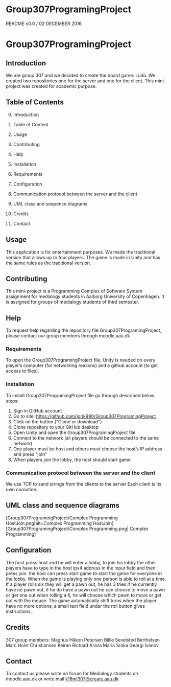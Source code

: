   # Group307ProgramingProject
  
  README v0.0 / 02 DECEMBER 2016

# Group307ProgramingProject
## Introduction

We are group 307 and we decided to create the board game: Ludo. We created two repositories one for the server and one for the client.
This mini-project was created for academic purpose.

## Table of Contents

0. Introduction
1. Table of Content
2. Usage
3. Contributing
4. Help
5. Installation
6. Requirements
7.  Configuration
8. Communication protocol between the server and the client
9. UML class and sequence diagrams
10. Credits

11. Contact

 


## Usage

This application is for entertainment purposes. We made the traditional version that allows up to four players. The game is made in Unity and has the same rules as the traditional version.

## Contributing

This mini-project is a Programming Complex of Software System assignment for medialogy students in Aalborg University of Copenhagen. It is assigned for groups of medialogy students of third semester. 

## Help

To request help regarding the repository file Group307ProgramingProject, please contact our group members through moodle.aau.dk

### Requirements

To open the Group307ProgramingProject file, Unity is needed on every player’s computer (for networking reasons) and a github account (to get access to files).

### Installation

To install Group307ProgramingProject file go through described below steps:
1. Sign in GitHub account 
2. Go to site: https://github.com/jorik990/Group307ProgramingProject 
3. Click on the button ("Clone or download")
4. Clone repository to your GitHub desktop 
5. Open Unity and open the  Group307ProgramingProject file
6. Connect to the network (all players should be connected to the same network)
7. One player must be host and others must choose the host’s IP address and press “join”
8. When players join the lobby, the host should start game

### Communication protocol between the server and the client
We use TCP to send strings from the clients to the server
Each client is its own coroutine.

## UML class and sequence diagrams

 [Group307ProgramingProject/Complex Programming HostJoin.png|alt=Complex Programming HostJoin] 
 [Group307ProgramingProject/Complex Programming.png| Complex Programming]
 
## Configuration
The host press host and he will enter a lobby, to join his lobby the other players have to type in the host ipv4 address in the input field and then press join. the host can press start game to start the game for everyone in the lobby. When the game is playing only one person is able to roll at a time. If a player rolls six they will get a pawn out, he has 3 tries if he currently have no pawn out, if he do have a pawn out he can choose to move a pawn or get one out when rolling a 6, he will choose which pawn to move or get out with the mouse. The game automatically shift turns when the player have no more options, a small text field under the roll button gives instructions.


## Credits

307 group members: 
Magnus Håkon Petersen
Billie Sevelsted Berthelsen 
Marc Holst Christiansen
Keiran Richard Araza
Maria Sroka
Georgi Ivanov

## Contact

To contact us please write on forum for Medialogy students on moodle.aau.dk or write mail k16ml307@create.aau.dk
